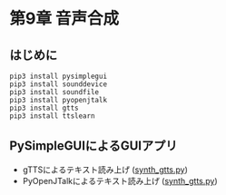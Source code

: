 # 第9章 音声合成

## はじめに
```
pip3 install pysimplegui
pip3 install sounddevice
pip3 install soundfile
pip3 install pyopenjtalk
pip3 install gtts
pip3 install ttslearn
```

## PySimpleGUIによるGUIアプリ
- gTTSによるテキスト読み上げ ([synth_gtts.py](https://github.com/tam17aki/speech_process_exercise/blob/master/SpeechSynthesis/synth_gtts.py))
- PyOpenJTalkによるテキスト読み上げ ([synth_gtts.py](https://github.com/tam17aki/speech_process_exercise/blob/master/SpeechSynthesis/synth_gtts.py))

